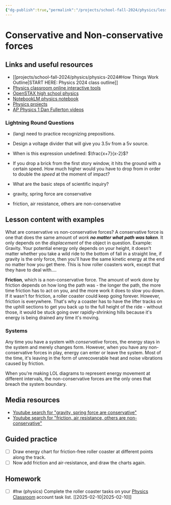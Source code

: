 ```yaml
---
{"dg-publish":true,"permalink":"/projects/school-fall-2024/physics/lessons/conservative-and-nonconservative-forces/"}
---
```



#  Conservative and Non-conservative forces

## Links and useful resources 

- [[projects/school-fall-2024/physics/physics-2024#How Things Work Outline\|START HERE: Physics 2024 class outline]]
- [Physics classroom online interactive tools](https://www.physicsclassroom.com/Lesson-Plans/Algebra-Based-Physics)
- [OpenSTAX high school physics](https://openstax.org/books/physics/pages/1-introduction)
- [NotebookLM physics notebook](https://notebooklm.google.com/notebook/94fe29f5-cebb-4621-9e03-d20110b7a978)
- [Physics projects](https://www.sciencebuddies.org/science-fair-projects/science-projects/physics/high-school)
- [AP Physics 1 Dan Fullerton videos](https://www.youtube.com/playlist?list=PLd2HWlWc-MsysWuL9ksneEM8cl5bk3bHH)


### Lightning Round Questions

- (lang) need to practice recognizing prepositions. 
- Design a voltage divider that will give you 3.5v from a 5v source. 
- When is this expression undefined: $\frac{x+7}{x-2}$? 
- If you drop a brick from the first story window, it hits the ground with a certain speed. How much higher would you have to drop from in order to double the *speed* at the moment of impact? 
- What are the basic steps of scientific inquiry? 



- gravity, spring force are conservative 
- friction, air resistance, others are non-conservative 

## Lesson content with examples

What are conservative vs non-conservative forces? A conservative force is one that does the same amount of *work* ***no matter what path was taken***. It only depends on the *displacement* of the object in question. Example: Gravity. Your potential energy only depends on your height, it doesn't matter whether you take a wild ride to the bottom of fall in a straight line, if gravity is the only force, then you'll have the same kinetic energy at the end no matter how you get there. This is how roller coasters work, except that they have to deal with....

**Friction**, which is a non-conservative force. The amount of work done by friction depends on how long the path was - the longer the path, the more time friction has to act on you, and the more work it does to slow you down. If it wasn't for friction, a roller coaster could keep going forever. However, friction is everywhere. That's why a coaster has to have the lifter tracks on the uphill sections to get you back up to the full height of the ride - without those, it would be stuck going over rapidly-shrinking hills because it's energy is being drained any time it's moving.

### Systems

Any time you have a system with *conservative* forces, the energy stays in the system and merely changes form. However, when you have any non-conservative forces in play, energy can enter or leave the system. Most of the time, it's leaving in the form of unrecoverable heat and noise vibrations caused by friction.

When you're making LOL diagrams to represent energy movement at different intervals, the non-conservative forces are the only ones that breach the system boundary.

## Media resources

- [Youtube search for "gravity, spring force are conservative"](https://www.youtube.com/results?search_query=gravity,%20spring%20force%20are%20conservative) 
- [Youtube search for "friction, air resistance, others are non-conservative"](https://www.youtube.com/results?search_query=friction,%20air%20resistance,%20others%20are%20non-conservative) 

## Guided practice


- [ ] Draw energy chart for friction-free roller coaster at different points along the track.  
- [ ] Now add friction and air-resistance, and draw the charts again.  

## Homework

- [ ] #hw (physics) Complete the roller coaster tasks on your [Physics Classroom](https://www.physicsclassroom.com) account task list. [[2025-02-10\|2025-02-10]]
